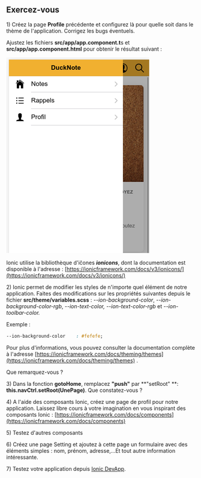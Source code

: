 ## Exercez-vous

1\) Créez la page **Profile** précédente et configurez là pour quelle soit dans le thème de l'application. Corrigez les bugs éventuels.

Ajustez les fichiers **src/app/app.component.t**s et **src/app/app.component.html** pour obtenir le résultat suivant :

![](/docs/assets/screen_ducknote_menu.png)

Ionic utilise la bibliothèque d'iĉones _**ionicons**_, dont la documentation est disponible à l'adresse : [https://ionicframework.com/docs/v3/ionicons/](https://ionicframework.com/docs/v3/ionicons/)

2\) Ionic permet de modifier les styles de n'importe quel élément de notre application. Faites des modifications sur les propriétés suivantes depuis le fichier **src/theme/variables.scss** : _--ion-background-color_, _--ion-background-color-rgb_, _--ion-text-color, --ion-text-color-rgb_ et _--ion-toolbar-color._

Exemple :

```css
--ion-background-color    : #fefefe;
```

Pour plus d'informations, vous pouvez consulter la documentation complète à l'adresse [https://ionicframework.com/docs/theming/themes](https://ionicframework.com/docs/theming/themes) .

Que remarquez-vous ?

3\) Dans la fonction **gotoHome**, remplacez **"push"** par **"setRoot" **: **this.navCtrl.setRoot\(UnePage\)**. Que constatez-vous ?

4\) A l'aide des composants Ionic, créez une page de profil pour notre application. Laissez libre cours à votre imagination en vous inspirant des composants Ionic : [https://ionicframework.com/docs/components](https://ionicframework.com/docs/components)

5\) Testez d'autres composants

6\) Créez une page Setting et ajoutez à cette page un formulaire avec des éléments simples : nom, prénom, adresse,...Et tout autre information intéressante.

7\) Testez votre application depuis [Ionic DevApp](https://ionicframework.com/docs/appflow/devapp).

